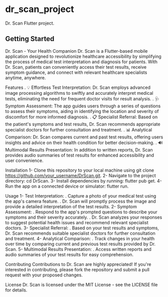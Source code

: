 # dr_scan_project

Dr. Scan Flutter project.

## Getting Started

Dr. Scan - Your Health Companion
Dr. Scan is a Flutter-based mobile application designed to revolutionize healthcare accessibility by simplifying the process of medical test interpretation and diagnosis for patients. With Dr. Scan, patients can conveniently access their test results, receive symptom guidance, and connect with relevant healthcare specialists anytime, anywhere.

Features
. 💡 Effortless Test Interpretation: Dr. Scan employs advanced image processing algorithms to swiftly and accurately interpret medical tests, eliminating the need for frequent doctor visits for result analysis.
. 🩺 Symptom Assessment: The app guides users through a series of questions to assess their symptoms, aiding in identifying the location and severity of discomfort for more informed diagnosis.
. 📋 Specialist Referral: Based on the patient's symptoms and test results, Dr. Scan recommends appropriate specialist doctors for further consultation and treatment.
. 📊 Analytical Comparison: Dr. Scan compares current and past test results, offering users insights and advice on their health condition for better decision-making.
. 🔊 Multimodal Results Presentation: In addition to written reports, Dr. Scan provides audio summaries of test results for enhanced accessibility and user convenience.

Installation
1- Clone this repository to your local machine using git clone https://github.com/your_username/DrScan.git.
2- Navigate to the project directory: cd DrScan.
3- Install dependencies by running: flutter pub get.
4- Run the app on a connected device or simulator: flutter run.

Usage
1- Test Interpretation:
. Capture a photo of your medical test using the app's camera feature.
. Dr. Scan will promptly process the image and provide a detailed interpretation of the test results.
2- Symptom Assessment:
. Respond to the app's prompted questions to describe your symptoms and their severity accurately.
. Dr. Scan analyzes your responses to suggest potential health issues and recommend relevant specialist doctors.
3- Specialist Referral:
. Based on your test results and symptoms, Dr. Scan recommends suitable specialist doctors for further consultation and treatment.
4- Analytical Comparison:
. Track changes in your health over time by comparing current and previous test results provided by Dr. Scan.
5- Multimodal Results Presentation:
. Access written reports and audio summaries of your test results for easy comprehension.

Contributing
Contributions to Dr. Scan are highly appreciated! If you're interested in contributing, please fork the repository and submit a pull request with your proposed changes.

License
Dr. Scan is licensed under the MIT License - see the LICENSE file for details.
